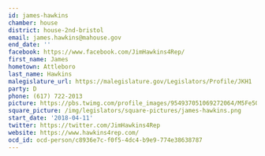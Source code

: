 ```yaml
---
id: james-hawkins
chamber: house
district: house-2nd-bristol
email: james.hawkins@mahouse.gov
end_date: ''
facebook: https://www.facebook.com/JimHawkins4Rep/
first_name: James
hometown: Attleboro
last_name: Hawkins
malegislature_url: https://malegislature.gov/Legislators/Profile/JKH1
party: D
phone: (617) 722-2013
picture: https://pbs.twimg.com/profile_images/954937051069272064/M5Fe5Qc9_400x400.jpg
square_picture: /img/legislators/square-pictures/james-hawkins.png
start_date: '2018-04-11'
twitter: https://twitter.com/JimHawkins4Rep
website: https://www.hawkins4rep.com/
ocd_id: ocd-person/c8936e7c-f0f5-4dc4-b9e9-774e38638787
---
```

